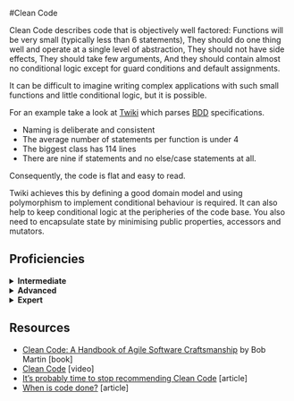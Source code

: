 #Clean Code

Clean Code describes code that is objectively well factored: Functions will be very small (typically less than 6 statements), They should do one thing well and operate at a single level of abstraction, They should not have side effects, They should take few arguments, And they should contain almost no conditional logic except for guard conditions and default assignments.

It can be difficult to imagine writing complex applications with such small functions and little conditional logic, but it is possible.

For an example take a look at [Twiki](https://github.com/acuminous/twiki-gherkish-feature-parser) which parses [BDD](https://cucumber.io/docs/gherkin/reference/) specifications.

- Naming is deliberate and consistent
- The average number of statements per function is under 4
- The biggest class has 114 lines
- There are nine if statements and no else/case statements at all.

Consequently, the code is flat and easy to read.

Twiki achieves this by defining a good domain model and using polymorphism to implement conditional behaviour is required. It can also help to keep conditional logic at the peripheries of the code base. You also need to encapsulate state by minimising public properties, accessors and mutators.

## Proficiencies

<details>
<summary><b>Intermediate</b></summary>
An intermediate software craftsperson…

- Can articulate the Clean Code principles
- Strives to write Clean Code
- Habitually improves the cleanliness of the code base through minor refactors
- May unknowingly introduce or hide complexity when trying to simplify or innovate
</details>

<details>
<summary><b>Advanced</b></summary>

In addition, an advanced software craftsperson…

- Consistently writes Clean Code
- Systematically refactors problem code into Clean Code
- Supports less proficient software engineers writing Clean Code
- Encourages Clean Code within their team
</details>

<details>
<summary><b>Expert</b></summary>

In addition, an expert software craftsperson …

- Encourages Clean Code beyond their team
</details>

## Resources

- [Clean Code: A Handbook of Agile Software Craftsmanship](https://www.amazon.co.uk/Clean-Code-Handbook-Software-Craftsmanship/dp/0132350882) by Bob Martin [book]
- [Clean Code](https://www.youtube.com/watch?v=7EmboKQH8lM&t=2411s) [video]
- [It’s probably time to stop recommending Clean Code](https://qntm.org/clean) [article]
- [When is code done?](https://www.timcosta.io/when-is-a-project-done/) [article]
